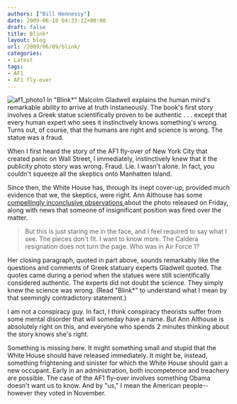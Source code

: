```yaml
---
authors: ["Bill Hennessy"]
date: 2009-06-10 04:33:22+00:00
draft: false
title: Blink*
layout: blog
url: /2009/06/09/blink/
categories:
- Latest
tags:
- AF1
- AF1 fly-over
---
```


![af1_photo1](https://stlouisteaparty.com/wp-content/uploads/2009/05/af1_photo1-150x150.jpg)
In "Blink*" Malcolm Gladwell explains the human mind's remarkable ability to arrive at truth instaneously. The book's first story involves a Greek statue scientifically proven to be authentic . . . except that every human expert who sees it instinctively knows something's wrong. Turns out, of course, that the humans are right and science is wrong. The statue was a fraud.

 

When I first heard the story of the AF1 fly-over of New York City that created panic on Wall Street, I immediately, instinctively knew that it the publicity photo story was wrong. Fraud. Lie. I wasn't alone. In fact, you couldn't squeeze all the skeptics onto Manhatten Island.

 

Since then, the White House has, through its inept cover-up, provided much evidence that we, the skeptics, were right. Ann Althouse has some [compellingly inconclusive observations ](https://althouse.blogspot.com/2009/05/air-force-1-flight-over-nyc-cant.html)about the photo released on Friday, along with news that someone of insignificant position was fired over the matter.

 

>   
> 
> But this is just staring me in the face, and I feel required to say what I see. The pieces don't fit. I want to know more. The Caldera resignation does not turn the page. Who was in Air Force 1?
> 
> 

 

Her closing paragraph, quoted in part above, sounds remarkably like the questions and comments of Greek statuary experts Gladwell quoted. The quotes came during a period when the statues were still scientifically considered authentic. The experts did not doubt the science. They simply knew the science was wrong. (Read "Blink*" to understand what I mean by that seemingly contradictory statement.)

 

I am not a conspiracy guy. In fact, I think conspiracy theorists suffer from some mental disorder that will someday have a name. But Ann Althouse is absolutely right on this, and everyone who spends 2 minutes thinking about the story knows she's right. 

 

Something is missing here. It might something small and stupid that the White House should have released immediately. It might be, instead, something frightening and sinister for which the White House should gain a new occupant. Early in an administration, both incompetence and treachery are possible. The case of the AF1 fly-over involves something Obama doesn't want us to know. And by "us," I mean the American people--however they voted in November. 
